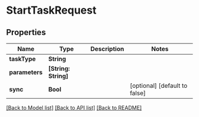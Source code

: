 # StartTaskRequest

## Properties

Name | Type | Description | Notes
------------ | ------------- | ------------- | -------------
**taskType** | **String** |  | 
**parameters** | **[String: String]** |  | 
**sync** | **Bool** |  | [optional] [default to false]

[[Back to Model list]](../#documentation-for-models) [[Back to API list]](../#documentation-for-api-endpoints) [[Back to README]](../)


